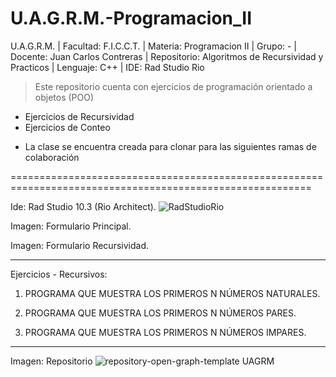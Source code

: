 ﻿# U.A.G.R.M.-Programacion_II
U.A.G.R.M. | Facultad: F.I.C.C.T. | Materia: Programacion II | Grupo: - | Docente: Juan Carlos Contreras | Repositorio: Algoritmos de Recursividad y Practicos | Lenguaje: C++ | IDE: Rad Studio Rio

> Este repositorio cuenta con ejercicios de programación orientado a objetos (POO)

- Ejercicios de Recursividad
- Ejercicios de Conteo

* La clase se encuentra creada para clonar para las siguientes ramas de colaboración

==========================================================================================================

Ide: Rad Studio 10.3 (Rio Architect).
![RadStudioRio](https://user-images.githubusercontent.com/36086876/89484277-2840da00-d76c-11ea-919c-f5a8765d6579.png)

Imagen: Formulario Principal.


Imagen: Formulario Recursividad.


--------------------------------------------------------------------------------------------------------------------------------------

Ejercicios - Recursivos:

1) PROGRAMA QUE MUESTRA LOS PRIMEROS N NÚMEROS NATURALES.

2) PROGRAMA QUE MUESTRA LOS PRIMEROS N NÚMEROS PARES.

3) PROGRAMA QUE MUESTRA LOS PRIMEROS N NÚMEROS IMPARES.

--------------------------------------------------------------------------------------------------------------------------------------
Imagen: Repositorio
![repository-open-graph-template UAGRM](https://user-images.githubusercontent.com/36086876/89484328-44dd1200-d76c-11ea-98be-e11732badc24.png)


